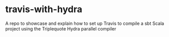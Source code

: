 # travis-with-hydra
A repo to showcase and explain how to set up Travis to compile a sbt Scala project using the Triplequote Hydra parallel compiler
